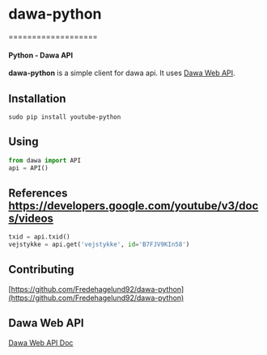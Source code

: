 # dawa-python
===================
#### Python - Dawa API

**dawa-python** is a simple client for dawa api. It uses [Dawa Web API](https://dawa.aws.dk/dok/api).

## Installation
``` 
sudo pip install youtube-python
```

## Using
```python
from dawa import API
api = API()
```

## References https://developers.google.com/youtube/v3/docs/videos
```python
txid = api.txid()
vejstykke = api.get('vejstykke', id='B7FJV9KIn58')
```



## Contributing
[https://github.com/Fredehagelund92/dawa-python](https://github.com/Fredehagelund92/dawa-python)

## Dawa Web API
[Dawa Web API Doc](https://dawa.aws.dk/dok/api)
